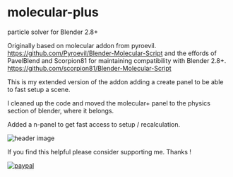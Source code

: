 # molecular-plus
particle solver for Blender 2.8+

Originally based on molecular addon from pyroevil. https://github.com/Pyroevil/Blender-Molecular-Script
and the effords of PavelBlend and Scorpion81 for maintaining compatibility with Blender 2.8+. https://github.com/scorpion81/Blender-Molecular-Script

This is my extended version of the addon adding a create panel to be able to fast setup a scene.

I cleaned up the code and moved the molecular+ panel to the physics section of blender, where it belongs.

Added a n-panel to get fast access to setup / recalculation.

![header image](https://github.com/u3dreal/molecular-plus/blob/main/doc/molecular-plus.png)

If you find this helpful please consider supporting me. Thanks !


[![paypal](https://www.paypalobjects.com/en_US/DK/i/btn/btn_donateCC_LG.gif)](https://www.paypal.com/cgi-bin/webscr?cmd=_s-xclick&hosted_button_id=J7W7MNCKVBYAA)





